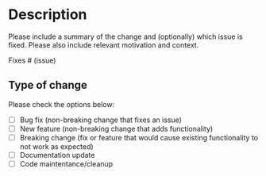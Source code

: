 # Description

Please include a summary of the change and (optionally) which issue is fixed. Please also include
relevant motivation and context.

Fixes # (issue)

## Type of change

Please check the options below:

- [ ] Bug fix (non-breaking change that fixes an issue)
- [ ] New feature (non-breaking change that adds functionality)
- [ ] Breaking change (fix or feature that would cause existing functionality to not work as expected)
- [ ] Documentation update
- [ ] Code maintentance/cleanup
